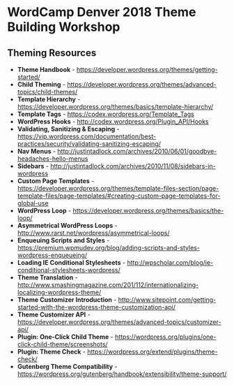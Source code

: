 # WordCamp Denver 2018 Theme Building Workshop

## Theming Resources

- **Theme Handbook** - https://developer.wordpress.org/themes/getting-started/
- **Child Theming** - https://developer.wordpress.org/themes/advanced-topics/child-themes/
- **Template Hierarchy** - https://developer.wordpress.org/themes/basics/template-hierarchy/
- **Template Tags** - https://codex.wordpress.org/Template_Tags
- **WordPress Hooks** - http://codex.wordpress.org/Plugin_API/Hooks
- **Validating, Sanitizing &amp; Escaping** - https://vip.wordpress.com/documentation/best-practices/security/validating-sanitizing-escaping/
- **Nav Menus** - http://justintadlock.com/archives/2010/06/01/goodbye-headaches-hello-menus
- **Sidebars** - http://justintadlock.com/archives/2010/11/08/sidebars-in-wordpress
- **Custom Page Templates** - https://developer.wordpress.org/themes/template-files-section/page-template-files/page-templates/#creating-custom-page-templates-for-global-use
- **WordPress Loop** - https://developer.wordpress.org/themes/basics/the-loop/
- **Asymmetrical WordPress Loops** - http://www.rarst.net/wordpress/asymmetrical-loops/
- **Enqueuing Scripts and Styles** - https://premium.wpmudev.org/blog/adding-scripts-and-styles-wordpress-enqueueing/
- **Loading IE Conditional Stylesheets** - http://wpscholar.com/blog/ie-conditional-stylesheets-wordpress/
- **Theme Translation** - http://www.smashingmagazine.com/201/112/internationalizing-localizing-wordpress-theme/
- **Theme Customizer Introduction** - http://www.sitepoint.com/getting-started-with-the-wordpress-theme-customization-api/
- **Theme Customizer API** - https://developer.wordpress.org/themes/advanced-topics/customizer-api/
- **Plugin: One-Click Child Theme** - https://wordpress.org/plugins/one-click-child-theme/screenshots/
- **Plugin: Theme Check** - https://wordpress.org/extend/plugins/theme-check/
- **Gutenberg Theme Compatibility** - https://wordpress.org/gutenberg/handbook/extensibility/theme-support/
